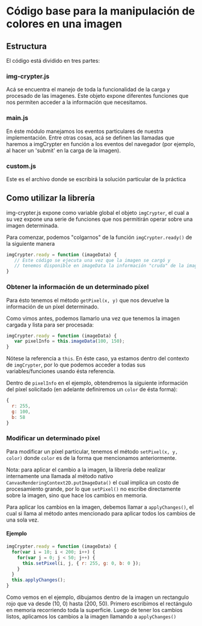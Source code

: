 # Código base para la manipulación de colores en una imagen

## Estructura
El código está dividido en tres partes:

### img-crypter.js
Acá se encuentra el manejo de toda la funcionalidad de la carga y procesado de las imagenes.
Este objeto expone diferentes funciones que nos permiten acceder a la información que necesitamos.

### main.js
En éste módulo manejamos los eventos particulares de nuestra implementación. Entre otras cosas, acá se definen las llamadas que haremos a imgCrypter en función a los eventos del navegador (por ejemplo, al hacer un 'submit' en la carga de la imagen).

### custom.js
Este es el archivo donde se escribirá la solución particular de la práctica

## Como utilizar la librería
img-crypter.js expone como variable global el objeto `imgCrypter`, el cual a su vez expone una serie de funciones que nos permitirán operar sobre una imagen determinada.

Para comenzar, podemos "colgarnos" de la función `imgCrypter.ready()` de la siguiente manera

```javascript
imgCrypter.ready = function (imageData) {
   // Este código se ejecuta una vez que la imagen se cargó y
   // tenemos disponible en imageData la información "cruda" de la imagen
}
```

### Obtener la información de un determinado píxel
Para ésto tenemos el método `getPixel(x, y)` que nos devuelve la información de un píxel determinado.

Como vimos antes, podemos llamarlo una vez que tenemos la imagen cargada y lista para ser procesada:

```javascript
imgCrypter.ready = function (imageData) {
   var pixelInfo = this.imageData(100, 150);
}
```
Nótese la referencia a `this`. En éste caso, ya estamos dentro del contexto de `imgCrypter`, por lo que podemos acceder a todas sus variables/funciones usando ésta referencia.

Dentro de `pixelInfo` en el ejemplo, obtendremos la siguiente información del píxel solicitado (en adelante definiremos un `color` de ésta forma):
```javascript
{
  r: 255,
  g: 100,
  b: 58
}
```

### Modificar un determinado píxel
Para modificar un píxel particular, tenemos el método `setPixel(x, y, color)` donde `color` es de la forma que mencionamos anteriormente.

Nota: para aplicar el cambio a la imagen, la librería debe realizar internamente una llamada al método nativo `CanvasRenderingContext2D.putImageData()` el cual implica un costo de procesamiento grande, por lo que `setPixel()` no escribe directamente sobre la imagen, sino que hace los cambios en memoria.

Para aplicar los cambios en la imagen, debemos llamar a `applyChanges()`, el cual si llama al método antes mencionado para aplicar todos los cambios de una sola vez.

#### Ejemplo
```javascript
imgCrypter.ready = function (imageData) {
  for(var i = 10; i < 200; i++) {
    for(var j = 0; j < 50; j++) {
      this.setPixel(i, j, { r: 255, g: 0, b: 0 });
    }
  }
  this.applyChanges();
}
```

Como vemos en el ejemplo, dibujamos dentro de la imagen un rectangulo rojo que va desde (10, 0) hasta (200, 50).
Primero escribimos el rectángulo en memoria recorriendo toda la superficie. Luego de tener los cambios listos, aplicamos los cambios a la imagen llamando a `applyChanges()`
